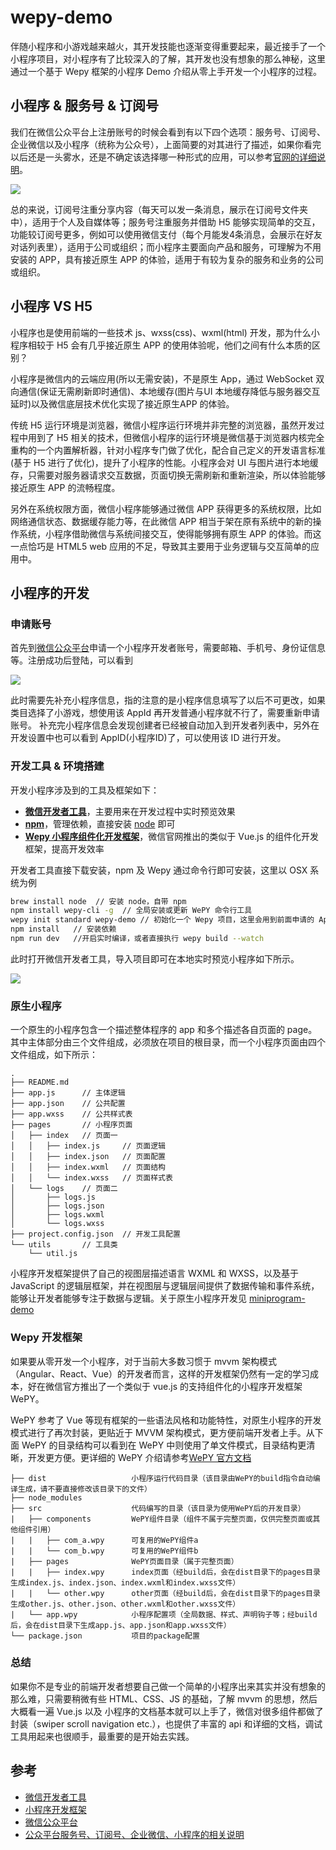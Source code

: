 # wepy-demo

伴随小程序和小游戏越来越火，其开发技能也逐渐变得重要起来，最近接手了一个小程序项目，对小程序有了比较深入的了解，其开发也没有想象的那么神秘，这里通过一个基于 Wepy 框架的小程序 Demo 介绍从零上手开发一个小程序的过程。


## 小程序 & 服务号 & 订阅号

我们在微信公众平台上注册账号的时候会看到有以下四个选项：服务号、订阅号、企业微信以及小程序（统称为公众号），上面简要的对其进行了描述，如果你看完以后还是一头雾水，还是不确定该选择哪一种形式的应用，可以参考[官网的详细说明](http://kf.qq.com/faq/170815aUZjeQ170815mU7bI7.html)。

![](http://7xry05.com1.z0.glb.clouddn.com/201808221632_638.png)

总的来说，订阅号注重分享内容（每天可以发一条消息，展示在订阅号文件夹中），适用于个人及自媒体等；服务号注重服务并借助 H5 能够实现简单的交互，功能较订阅号更多，例如可以使用微信支付（每个月能发4条消息，会展示在好友对话列表里），适用于公司或组织；而小程序主要面向产品和服务，可理解为不用安装的 APP，具有接近原生 APP 的体验，适用于有较为复杂的服务和业务的公司或组织。



## 小程序 VS H5

小程序也是使用前端的一些技术 js、wxss(css)、wxml(html) 开发，那为什么小程序相较于 H5 会有几乎接近原生 APP 的使用体验呢，他们之间有什么本质的区别？

小程序是微信内的云端应用(所以无需安装)，不是原生 App，通过 WebSocket 双向通信(保证无需刷新即时通信)、本地缓存(图片与UI 本地缓存降低与服务器交互延时)以及微信底层技术优化实现了接近原生APP 的体验。

传统 H5 运行环境是浏览器，微信小程序运行环境并非完整的浏览器，虽然开发过程中用到了 H5 相关的技术，但微信小程序的运行环境是微信基于浏览器内核完全重构的一个内置解析器，针对小程序专门做了优化，配合自己定义的开发语言标准(基于 H5 进行了优化)，提升了小程序的性能。小程序会对 UI 与图片进行本地缓存，只需要对服务器请求交互数据，页面切换无需刷新和重新渲染，所以体验能够接近原生 APP 的流畅程度。

另外在系统权限方面，微信小程序能够通过微信 APP 获得更多的系统权限，比如网络通信状态、数据缓存能力等，在此微信 APP 相当于架在原有系统中的新的操作系统，小程序借助微信与系统间接交互，使得能够拥有原生 APP 的体验。而这一点恰巧是 HTML5 web 应用的不足，导致其主要用于业务逻辑与交互简单的应用中。



## 小程序的开发

### 申请账号

首先到[微信公众平台](https://mp.weixin.qq.com)申请一个小程序开发者账号，需要邮箱、手机号、身份证信息等。注册成功后登陆，可以看到

![](http://7xry05.com1.z0.glb.clouddn.com/201808221627_842.png)

此时需要先补充小程序信息，指的注意的是小程序信息填写了以后不可更改，如果类目选择了小游戏，想使用该 AppId 再开发普通小程序就不行了，需要重新申请账号。
补充完小程序信息会发现创建者已经被自动加入到开发者列表中，另外在开发设置中也可以看到 AppID(小程序ID)了，可以使用该 ID 进行开发。


### 开发工具 & 环境搭建

开发小程序涉及到的工具及框架如下：

- **[微信开发者工具](https://developers.weixin.qq.com/miniprogram/dev/devtools/devtools.html)**，主要用来在开发过程中实时预览效果
- **[npm](https://www.npmjs.com/)**，管理依赖，直接安装 [node](https://nodejs.org/en/) 即可
- **[Wepy 小程序组件化开发框架](https://tencent.github.io/wepy/index.html)**，微信官网推出的类似于 Vue.js 的组件化开发框架，提高开发效率

开发者工具直接下载安装，npm 及 Wepy 通过命令行即可安装，这里以 OSX 系统为例

```bash
brew install node  // 安装 node，自带 npm
npm install wepy-cli -g  // 全局安装或更新 WePY 命令行工具
wepy init standard wepy-demo // 初始化一个 Wepy 项目，这里会用到前面申请的 AppID
npm install   // 安装依赖 
npm run dev   //开启实时编译，或者直接执行 wepy build --watch
```

此时打开微信开发者工具，导入项目即可在本地实时预览小程序如下所示。

![](http://7xry05.com1.z0.glb.clouddn.com/201808221751_748.png)


### 原生小程序

一个原生的小程序包含一个描述整体程序的 app 和多个描述各自页面的 page。其中主体部分由三个文件组成，必须放在项目的根目录，而一个小程序页面由四个文件组成，如下所示：

```
.
├── README.md
├── app.js      // 主体逻辑
├── app.json    // 公共配置
├── app.wxss    // 公共样式表
├── pages       // 小程序页面
│   ├── index   // 页面一
│   │   ├── index.js     // 页面逻辑
│   │   ├── index.json   // 页面配置
│   │   ├── index.wxml   // 页面结构
│   │   └── index.wxss   // 页面样式表
│   └── logs    // 页面二
│       ├── logs.js
│       ├── logs.json
│       ├── logs.wxml
│       └── logs.wxss
├── project.config.json  // 开发工具配置
└── utils       // 工具类
    └── util.js
```

小程序开发框架提供了自己的视图层描述语言 WXML 和 WXSS，以及基于 JavaScript 的逻辑层框架，并在视图层与逻辑层间提供了数据传输和事件系统，能够让开发者能够专注于数据与逻辑。关于原生小程序开发见 [miniprogram-demo](https://github.com/jiwenxing/miniprogram-demo)

### Wepy 开发框架

如果要从零开发一个小程序，对于当前大多数习惯于 mvvm 架构模式（Angular、React、Vue）的开发者而言，这样的开发框架仍然有一定的学习成本，好在微信官方推出了一个类似于 vue.js 的支持组件化的小程序开发框架 WePY。

WePY 参考了 Vue 等现有框架的一些语法风格和功能特性，对原生小程序的开发模式进行了再次封装，更贴近于 MVVM 架构模式，更方便前端开发者上手。从下面 WePY 的目录结构可以看到在 WePY 中则使用了单文件模式，目录结构更清晰，开发更方便。更详细的 WePY 介绍请参考[WePY 官方文档](https://tencent.github.io/wepy/index.html)

```
├── dist                   小程序运行代码目录（该目录由WePY的build指令自动编译生成，请不要直接修改该目录下的文件）
├── node_modules           
├── src                    代码编写的目录（该目录为使用WePY后的开发目录）
|   ├── components         WePY组件目录（组件不属于完整页面，仅供完整页面或其他组件引用）
|   |   ├── com_a.wpy      可复用的WePY组件a
|   |   └── com_b.wpy      可复用的WePY组件b
|   ├── pages              WePY页面目录（属于完整页面）
|   |   ├── index.wpy      index页面（经build后，会在dist目录下的pages目录生成index.js、index.json、index.wxml和index.wxss文件）
|   |   └── other.wpy      other页面（经build后，会在dist目录下的pages目录生成other.js、other.json、other.wxml和other.wxss文件）
|   └── app.wpy            小程序配置项（全局数据、样式、声明钩子等；经build后，会在dist目录下生成app.js、app.json和app.wxss文件）
└── package.json           项目的package配置
```


### 总结

如果你不是专业的前端开发者想要自己做一个简单的小程序出来其实并没有想象的那么难，只需要稍微有些 HTML、CSS、JS 的基础，了解 mvvm 的思想，然后大概看一遍 Vue.js 以及 小程序的文档基本就可以上手了，微信对很多组件都做了封装（swiper scroll navigation etc.），也提供了丰富的 api 和详细的文档，调试工具用起来也很顺手，最重要的是开始去实践。



## 参考

- [微信开发者工具](https://developers.weixin.qq.com/miniprogram/dev/devtools/devtools.html)
- [小程序开发框架](https://developers.weixin.qq.com/miniprogram/dev/framework/MINA.html)
- [微信公众平台](https://mp.weixin.qq.com/?url=%2Fwxopen%2Fcategory%3Faction%3Dget%26token%3D1820933982%26lang%3Dzh_CN)
- [公众平台服务号、订阅号、企业微信、小程序的相关说明](http://kf.qq.com/faq/170815aUZjeQ170815mU7bI7.html)